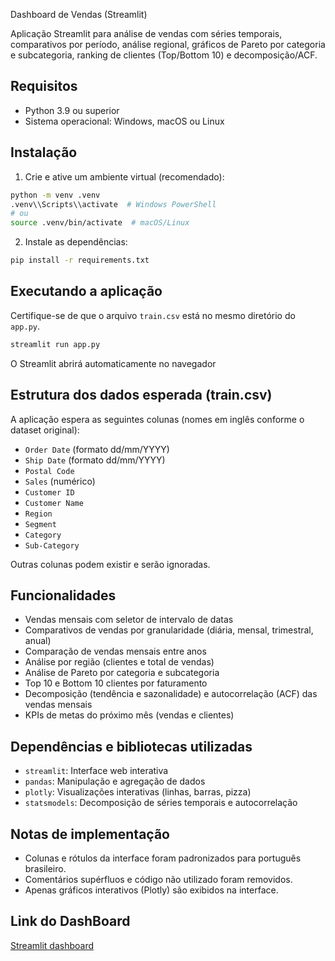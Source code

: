 Dashboard de Vendas (Streamlit)

Aplicação Streamlit para análise de vendas com séries temporais, comparativos por período, análise regional, gráficos de Pareto por categoria e subcategoria, ranking de clientes (Top/Bottom 10) e decomposição/ACF.

## Requisitos

- Python 3.9 ou superior
- Sistema operacional: Windows, macOS ou Linux

## Instalação

1. Crie e ative um ambiente virtual (recomendado):

```bash
python -m venv .venv
.venv\\Scripts\\activate  # Windows PowerShell
# ou
source .venv/bin/activate  # macOS/Linux
```

2. Instale as dependências:

```bash
pip install -r requirements.txt
```

## Executando a aplicação

Certifique-se de que o arquivo `train.csv` está no mesmo diretório do `app.py`.

```bash
streamlit run app.py
```

O Streamlit abrirá automaticamente no navegador

## Estrutura dos dados esperada (train.csv)

A aplicação espera as seguintes colunas (nomes em inglês conforme o dataset original):

- `Order Date` (formato dd/mm/YYYY)
- `Ship Date` (formato dd/mm/YYYY)
- `Postal Code`
- `Sales` (numérico)
- `Customer ID`
- `Customer Name`
- `Region`
- `Segment`
- `Category`
- `Sub-Category`

Outras colunas podem existir e serão ignoradas.

## Funcionalidades

- Vendas mensais com seletor de intervalo de datas
- Comparativos de vendas por granularidade (diária, mensal, trimestral, anual)
- Comparação de vendas mensais entre anos
- Análise por região (clientes e total de vendas)
- Análise de Pareto por categoria e subcategoria
- Top 10 e Bottom 10 clientes por faturamento
- Decomposição (tendência e sazonalidade) e autocorrelação (ACF) das vendas mensais
- KPIs de metas do próximo mês (vendas e clientes)

## Dependências e bibliotecas utilizadas

- `streamlit`: Interface web interativa
- `pandas`: Manipulação e agregação de dados
- `plotly`: Visualizações interativas (linhas, barras, pizza)
- `statsmodels`: Decomposição de séries temporais e autocorrelação

## Notas de implementação

- Colunas e rótulos da interface foram padronizados para português brasileiro.
- Comentários supérfluos e código não utilizado foram removidos.
- Apenas gráficos interativos (Plotly) são exibidos na interface.

## Link do DashBoard

[Streamlit dashboard](https://ardrfsxsg3ekcxfun6uizz.streamlit.app/)
